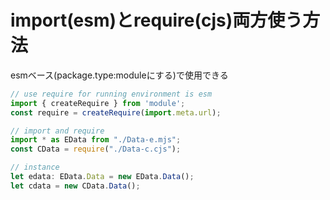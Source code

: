 # import(esm)とrequire(cjs)両方使う方法

esmベース(package.type:moduleにする)で使用できる

```js
// use require for running environment is esm
import { createRequire } from 'module';
const require = createRequire(import.meta.url);

// import and require
import * as EData from "./Data-e.mjs";
const CData = require("./Data-c.cjs");

// instance
let edata: EData.Data = new EData.Data();
let cdata = new CData.Data();
```
